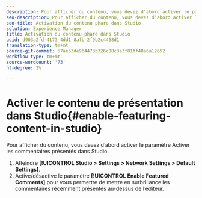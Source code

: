 ```yaml
---
description: Pour afficher du contenu, vous devez d’abord activer le paramètre Activer les commentaires présentés dans Studio.
seo-description: Pour afficher du contenu, vous devez d’abord activer le paramètre Activer les commentaires présentés dans Studio.
seo-title: Activation du contenu phare dans Studio
solution: Experience Manager
title: Activation du contenu phare dans Studio
uuid: d903a2fd-4173-4dd1-8afb-2f9b2c4468d1
translation-type: tm+mt
source-git-commit: 67aeb3de964473b326c88c3a3f81ff48a6a12652
workflow-type: tm+mt
source-wordcount: '73'
ht-degree: 2%

---
```



# Activer le contenu de présentation dans Studio{#enable-featuring-content-in-studio}

Pour afficher du contenu, vous devez d’abord activer le paramètre Activer les commentaires présentés dans Studio.

1. Atteindre **[!UICONTROL Studio > Settings > Network Settings > Default Settings]**.
1. Active/désactive le paramètre **[!UICONTROL Enable Featured Comments]** pour vous permettre de mettre en surbrillance les commentaires récemment présentés au-dessus de l’éditeur.
